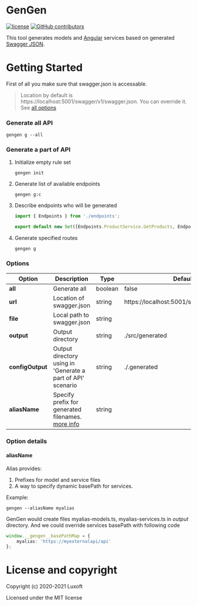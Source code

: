 # GenGen

[![license](https://img.shields.io/github/license/luxoft/gengen)](https://github.com/Luxoft/gengen/blob/master/LICENSE.txt) [![GitHub contributors](https://img.shields.io/github/contributors/luxoft/gengen)](https://github.com/Luxoft/gengen/graphs/contributors/)

This tool generates models and [Angular](https://angular.io/) services based on generated [Swagger JSON](https://swagger.io/specification/).

# Getting Started

First of all you make sure that swagger.json is accessable.

> Location by default is https://localhost:5001/swagger/v1/swagger.json. You can override it. See [all options](https://github.com/Luxoft/gengen#all-options)

### Generate all API

```shell
gengen g --all
```

### Generate a part of API

1. Initialize empty rule set

    ```shell
    gengen init
    ```

2. Generate list of available endpoints

    ```shell
    gengen g:c
    ```

3. Describe endpoints who will be generated

    ```ts
    import { Endpoints } from './endpoints';

    export default new Set([Endpoints.ProductService.GetProducts, Endpoints.CategoryService.AddCategory]);
    ```

4. Generate specified routes
    ```shell
    gengen g
    ```

### Options

| Option           | Description                                                            | Type    | Default value                                  |
| ---------------- | ---------------------------------------------------------------------- | ------- | ---------------------------------------------- |
| **all**          | Generate all                                                           | boolean | false                                          |
| **url**          | Location of swagger.json                                               | string  | https://localhost:5001/swagger/v1/swagger.json |
| **file**         | Local path to swagger.json                                             | string  |                                                |
| **output**       | Output directory                                                       | string  | ./src/generated                                |
| **configOutput** | Output directory using in 'Generate a part of API' scenario            | string  | ./.generated                                   |
| **aliasName**    | Specify prefix for generated filenames. [more info](#aliasName) | string  |                                                |

### Option details

#### aliasName

Alias provides:

1. Prefixes for model and service files
2. A way to specify dynamic basePath for services.

Example:
```shell
gengen --aliasName myalias
```

GenGen would create files myalias-models.ts, myalias-services.ts in _output_ directory. And we could override services basePath with following code

```ts
window.__gengen__basePathMap = {
    myalias: 'https://myexternalapi/api'
};
```

# License and copyright

Copyright (c) 2020-2021 Luxoft

Licensed under the MIT license
